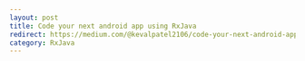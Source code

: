 ```yaml
---
layout: post
title: Code your next android app using RxJava
redirect: https://medium.com/@kevalpatel2106/code-your-next-android-app-using-rxjava-d1db30ac9fcc
category: RxJava
---
```


